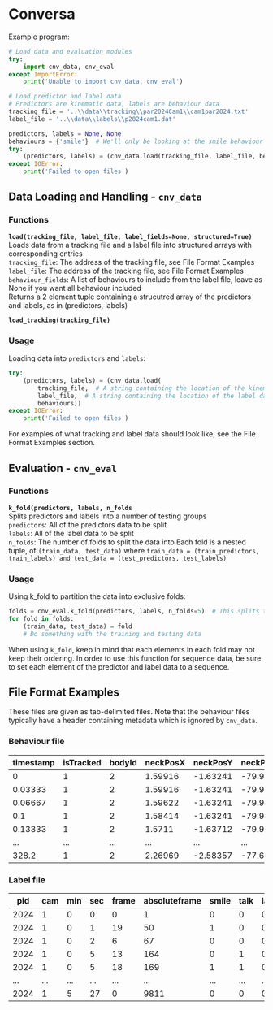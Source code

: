 # Conversa

Example program:
``` python
# Load data and evaluation modules
try:
    import cnv_data, cnv_eval
except ImportError:
    print('Unable to import cnv_data, cnv_eval')

# Load predictor and label data
# Predictors are kinematic data, labels are behaviour data
tracking_file = '..\\data\\tracking\\par2024Cam1\\cam1par2024.txt'
label_file = '..\\data\\labels\\p2024cam1.dat'

predictors, labels = None, None
behaviours = {'smile'}  # We'll only be looking at the smile behaviour
try:
    (predictors, labels) = (cnv_data.load(tracking_file, label_file, behaviours))
except IOError:
    print('Failed to open files')
```

## Data Loading and Handling - ```cnv_data```

### Functions

**```load(tracking_file, label_file, label_fields=None, structured=True)```**  
    Loads data from a tracking file and a label file into structured arrays with corresponding entries  
    ```tracking_file```: The address of the tracking file, see File Format Examples      
    ```label_file```: The address of the tracking file, see File Format Examples  
    ```behaviour_fields```: A list of behaviours to include from the label file, leave as None if you want all behaviour included  
    Returns a 2 element tuple containing a strucutred array of the predictors and labels, as in (predictors, labels)   

**```load_tracking(tracking_file)```**  
    

### Usage

Loading data into ```predictors``` and ```labels```:
``` python
try:
    (predictors, labels) = (cnv_data.load(
        tracking_file,  # A string containing the location of the kinematic tracking data
        label_file,  # A string containing the location of the label data
        behaviours))
except IOError:
    print('Failed to open files')
```

For examples of what tracking and label data should look like, see the File Format Examples section.

## Evaluation - ```cnv_eval```

### Functions

**```k_fold(predictors, labels, n_folds```**  
    Splits predictors and labels into a number of testing groups  
    ```predictors```: All of the predictors data to be split  
    ```labels```: All of the label data to be split  
    ```n_folds```: The number of folds to split the data into
    Each fold is a nested tuple, of ```(train_data, test_data)``` where ```train_data = (train_predictors, train_labels) and test_data = (test_predictors, test_labels)```  

### Usage

Using k_fold to partition the data into exclusive folds:
``` python
folds = cnv_eval.k_fold(predictors, labels, n_folds=5)  # This splits the data into 5 folds
for fold in folds:
    (train_data, test_data) = fold
    # Do something with the training and testing data
```
When using ```k_fold```, keep in mind that each elements in each fold may not keep their ordering. In order to use this function for sequence data, be sure to set each element of the predictor and label data to a sequence.

## File Format Examples

These files are given as tab-delimited files.  Note that the behaviour files typically have a header containing metadata which is ignored by ```cnv_data```.

### Behaviour file

| timestamp | isTracked | bodyId | neckPosX | neckPosY | neckPosZ | ... | Jaw_Open |
|-----------|-----------|--------|----------|----------|----------|-----|----------|
| 0         | 1         | 2      | 1.59916  | -1.63241 | -79.9777 | ... | 0        |
| 0.03333   | 1         | 2      | 1.59916  | -1.63241 | -79.9777 | ... | 0        |
| 0.06667   | 1         | 2      | 1.59622  | -1.63241 | -79.9777 | ... | 0        |
| 0.1       | 1         | 2      | 1.58414  | -1.63241 | -79.9777 | ... | 0        |
| 0.13333   | 1         | 2      | 1.5711   | -1.63712 | -79.9777 | ... | 0        |
| ...       | ...       | ...    | ...      | ...      | ...      | ... | ...      |
| 328.2     | 1         | 2      | 2.26969  | -2.58357 | -77.6746 | ... | 1.77907  |

### Label file

| pid  | cam | min | sec | frame | absoluteframe | smile | talk | laugh |
|------|-----|-----|-----|-------|---------------|-------|------|-------|
| 2024 | 1   | 0   | 0   | 0     | 1             | 0     | 0    | 0     |
| 2024 | 1   | 0   | 1   | 19    | 50            | 1     | 0    | 0     |
| 2024 | 1   | 0   | 2   | 6     | 67            | 0     | 0    | 0     |
| 2024 | 1   | 0   | 5   | 13    | 164           | 0     | 1    | 0     |
| 2024 | 1   | 0   | 5   | 18    | 169           | 1     | 1    | 0     |
| ...  | ... | ... | ... | ...   | ...           | ...   | ...  | ...   |
| 2024 | 1   | 5   | 27  | 0     | 9811          | 0     | 0    | 0     |
